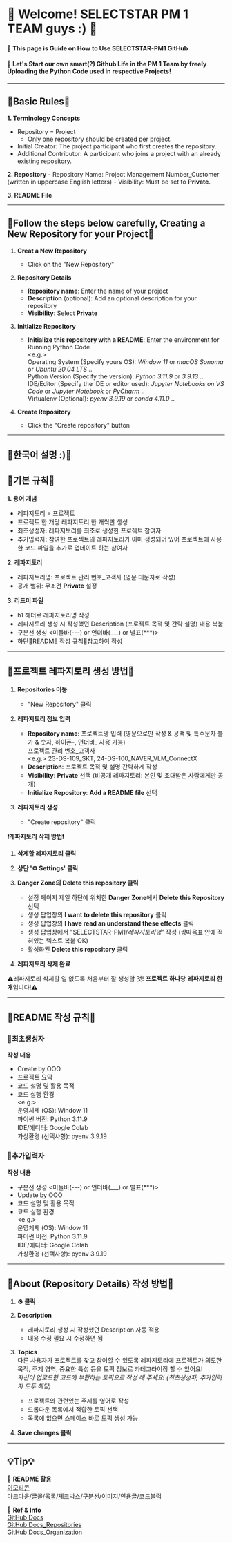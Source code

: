 # 👋 Welcome! SELECTSTAR PM 1 TEAM guys :) 👋
#### 📃 This page is Guide on How to Use SELECTSTAR-PM1 GitHub
#### 🚀 Let's Start our own smart(?) Github Life in the PM 1 Team by freely Uploading the Python Code used in respective Projects!       

---
## 🚨Basic Rules🚨

**1. Terminology Concepts**
   - Repository = Project
      - Only one repository should be created per project.
   - Initial Creator: The project participant who first creates the repository.
   - Additional Contributor: A participant who joins a project with an already existing repository.

**2. Repository**
     - Repository Name: Project Management Number_Customer (written in uppercase English letters)
     - Visibility: Must be set to **Private**.

**3. README File**


---
## 🗽Follow the steps below carefully, Creating a New Repository for your Project🗽

1. **Creat a New Repository**
   - Click on the "New Repository"
  
2. **Repository Details**
   - **Repository name**: Enter the name of your project
   - **Description** (optional): Add an optional description for your repository
   - **Visibility**: Select **Private**
     
3. **Initialize Repository**
   - **Initialize this repository with a README**: Enter the environment for Running Python Code
   <br/><e.g.>
     <br/>Operating System (Specify yours OS): *Window 11* or *macOS Sonoma* or *Ubuntu 20.04 LTS* .. 
     <br/>Python Version (Specify the version): *Python 3.11.9* or *3.9.13* ..
     <br/>IDE/Editor (Specify the IDE or editor used): *Jupyter Notebooks on VS Code* or *Jupyter Notebook* or *PyCharm* ..
     <br/>Virtualenv (Optional): *pyenv 3.9.19* or *conda 4.11.0* ..

4. **Create Repository**
   - Click the "Create repository" button



---
**🦄한국어 설명 :)🦄**
---
## 🚨기본 규칙🚨

**1. 용어 개념**
   - 레파지토리 = 프로젝트
   - 프로젝트 한 개당 레파지토리 한 개씩만 생성
   - 최초생성자: 레파지토리를 최초로 생성한 프로젝트 참여자
   - 추가입력자: 참여한 프로젝트의 레파지토리가 이미 생성되어 있어 프로젝트에 사용한 코드 파일을 추가로 업데이트 하는 참여자 

**2. 레파지토리**
   - 레파지토리명: 프로젝트 관리 번호_고객사 (영문 대문자로 작성)
   - 공개 범위: 무조건 **Private** 설정

**3. 리드미 파일**
   - h1 헤더로 레파지토리명 작성
   - 레파지토리 생성 시 작성했던 Description (프로젝트 목적 및 간략 설명) 내용 복붙
   - 구분선 생성 <미들바(---) or 언더바(___) or 별표(***)>
   - 하단🚦README 작성 규칙🚦참고하여 작성

---
## 🎢프로젝트 레파지토리 생성 방법🎢


1. **Repositories 이동**
   - "New Repository" 클릭

2. **레파지토리 정보 입력**
   - **Repository name**: 프로젝트명 입력 (영문으로만 작성 & 공백 및 특수문자 불가 & 숫자, 하이픈-, 언더바_ 사용 가능)
                          <br/>프로젝트 관리 번호_고객사
                          <br/><e.g.> 23-DS-109_SKT, 24-DS-100_NAVER_VLM_ConnectX
   - **Description**: 프로젝트 목적 및 설명 간략하게 작성
   - **Visibility**: **Private** 선택 (비공개 레파지토리: 본인 및 초대받은 사람에게만 공개) 
   - **Initialize Repository**: **Add a README file** 선택

3. **레파지토리 생성** 
   - "Create repository" 클릭



**❗레파지토리 삭제 방법❗**

1. **삭제할 레파지토리 클릭**

2. **상단 '⚙ Settings' 클릭**

3. **Danger Zone의 Delete this repository 클릭**
   - 설정 페이지 제일 하단에 위치한 **Danger Zone**에서 **Delete this Repository** 선택
   - 생성 팝업창의 **I want to delete this repository** 클릭
   - 생성 팝업창의 **I have read an understand these effects** 클릭
   - 생성 팝업창에서 "SELECTSTAR-PM1/_레파지토리명_" 작성 (쌍따옴표 안에 적혀있는 텍스트 복붙 OK)
   - 활성화된 **Delete this repository** 클릭

4. **레파지토리 삭제 완료**

⚠레파지토리 삭제할 일 없도록 처음부터 잘 생성할 것! **프로젝트 하나**당 **레파지토리 한 개**입니다!⚠


---
## 🚦README 작성 규칙🚦


### 🙋최초생성자


**작성 내용**
- Create by OOO 
- 프로젝트 요약
- 코드 설명 및 활용 목적
- 코드 실행 환경
  <br/><e.g.>
  <br/>운영체제 (OS): Window 11
  <br/>파이썬 버전: Python 3.11.9
  <br/>IDE/에디터: Google Colab
  <br/>가상환경 (선택사항): pyenv 3.9.19 



### 💁추가입력자


**작성 내용**
- 구분선 생성 <미들바(---) or 언더바(___) or 별표(***)>
- Update by OOO
- 코드 설명 및 활용 목적
- 코드 실행 환경
  <br/><e.g.>
  <br/>운영체제 (OS): Window 11
  <br/>파이썬 버전: Python 3.11.9
  <br/>IDE/에디터: Google Colab
  <br/>가상환경 (선택사항): pyenv 3.9.19 


---
## 🚧About (Repository Details) 작성 방법🚧


1. **⚙ 클릭**

2. **Description**
   - 레파지토리 생성 시 작성했던 Description 자동 적용
   - 내용 수정 필요 시 수정하면 됨
  
3. **Topics**
   <br/>다른 사용자가 프로젝트를 찾고 참여할 수 있도록 레파지토리에 프로젝트가 의도한 목적, 주제 영역, 중요한 특성 등을 토픽 정보로 카테고라이징 할 수 있어요!
   <br/>_자신이 업로드한 코드에 부합하는 토픽으로 작성 해 주세요! (최초생성자, 추가입력자 모두 해당)_
   - 프로젝트와 관련있는 주제를 영어로 작성
   - 드롭다운 목록에서 적합한 토픽 선택
   - 목록에 없으면 스페이스 바로 토픽 생성 가능
  
5. **Save changes 클릭**



---
## 💡Tip💡

🔗 **README 활용**
 <br/>[이모티콘](https://www.webfx.com/tools/emoji-cheat-sheet/)
 <br/>[마크다운/글꼴/목록/체크박스/구분선/이미지/인용글/코드블럭](https://luvris2.tistory.com/130)


🔗 **Ref & Info**
 <br/>[GitHub Docs](https://docs.github.com/ko)
 <br/>[GitHub Docs_Repositories](https://docs.github.com/ko/repositories)
 <br/>[GitHub Docs_Organization](https://docs.github.com/ko/organizations)








